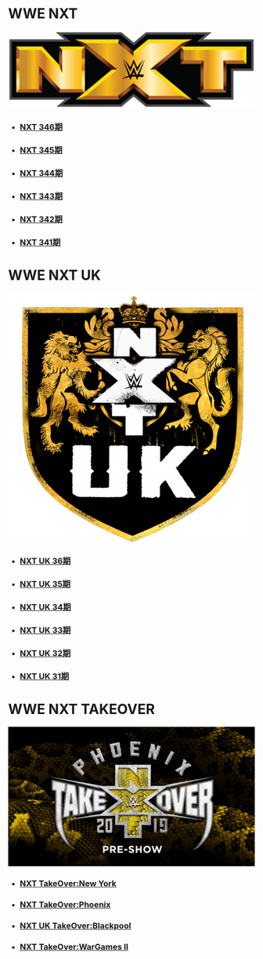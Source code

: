 # WWE NXT
![](nxtlogo.jpg)

- ### [NXT 346期](NXT/2019/NXT-346/readme.md)
- ### [NXT 345期](NXT/2019/NXT-345/readme.md)
- ### [NXT 344期](NXT/2019/NXT-344/readme.md)
- ### [NXT 343期](NXT/2019/NXT-343/readme.md)
- ### [NXT 342期](NXT/2019/NXT-342/readme.md)
- ### [NXT 341期](NXT/2019/NXT-341/readme.md)


# WWE NXT UK
![](nxtuklogo.jpg)

- ### [NXT UK 36期](NXT-UK/2019/NXT-UK-36/readme.md)
- ### [NXT UK 35期](NXT-UK/2019/NXT-UK-35/readme.md)
- ### [NXT UK 34期](NXT-UK/2019/NXT-UK-34/readme.md)
- ### [NXT UK 33期](NXT-UK/2019/NXT-UK-33/readme.md)
- ### [NXT UK 32期](NXT-UK/2019/NXT-UK-32/readme.md)
- ### [NXT UK 31期](NXT-UK/2019/NXT-UK-31/readme.md)


# WWE NXT TAKEOVER
![](takeover.jpg)

- ### [NXT TakeOver:New York](NXT-TakeOver/2019/TakeOver-NewYork/readme.md)
- ### [NXT TakeOver:Phoenix](NXT-TakeOver/2019/TakeOver-Phoenix/readme.md)
- ### [NXT UK TakeOver:Blackpool](NXT-TakeOver/2019/TakeOver-Blackpool/readme.md)
- ### [NXT TakeOver:WarGames II](NXT-TakeOver/2018/TakeOver-WarGamesII/readme.md)